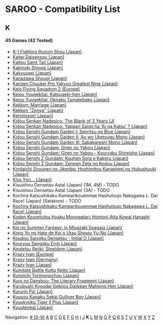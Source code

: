 # SAROO - Compatibility List

## K

#### 45 Games (42 Tested)

- [K-1 Fighting Illusion Shou (Japan)](../../../Regions/Retails/Japan/T-26102G/01/README.md)
- [Kaitei Daisensou (Japan)](../../../Regions/Retails/Japan/T-15006G/01/README.md)
- [Kaitou Saint Tail (Japan)](../../../Regions/Retails/Japan/T-28201G/01/README.md)
- [Kakinoki Shougi (Japan)](../../../Regions/Retails/Japan/T-2104G/01/README.md)
- [Kakyuusei (Japan)](../../../Regions/Retails/Japan/T-28002G/01/README.md)
- [Kanazawa Shougi (Japan)](../../../Regions/Retails/Japan/T-16505G/01/README.md)
- [Kanzen Chuukei Pro Yakyuu Greatest Nine (Japan)](../../../Regions/Retails/Japan/GS-9017/01/README.md)
- [Keio Flying Squadron 2 (Europe)](../../../Regions/Retails/Europe/T-6008H-50/01/README.md)
- [Keiou Yuugekitai: Katsugeki-hen (Japan)](../../../Regions/Retails/Japan/T-6003G/01/README.md)
- [Keiou Yuugekitai: Okiraku Tamatebako (Japan)](../../../Regions/Retails/Japan/610-6321-0/01/README.md)
- [Kekkon: Marriage (Japan)](../../../Regions/Retails/Japan/T-10501G/01/README.md)
- [Kekkon "Zenya" (Japan)](../../../Regions/Retails/Japan/T-10502G/01/README.md)
- [Keriotosse! (Japan)](../../../Regions/Retails/Japan/T-30306G/01/README.md)
- [Kidou Senkan Nadesico: The Blank of 3 Years (J)](../../../Regions/Retails/Japan/GS-9195/01/README.md)
- [Kidou Senkan Nadesico: Yappari Saigo ha 'Ai ga Katsu' ? (Japan)](../../../Regions/Retails/Japan/GS-9142/01/README.md)
- [Kidou Senshi Gundam Gaiden I: Senritsu no Blue (Japan)](../../../Regions/Retails/Japan/T-13306G/01/README.md)
- [Kidou Senshi Gundam Gaiden II: Ao wo Uketsugu Mono (Japan)](../../../Regions/Retails/Japan/T-13309G/01/README.md)
- [Kidou Senshi Gundam Gaiden III: Sabakareshi Mono (Japan)](../../../Regions/Retails/Japan/T-13312G/01/README.md)
- [Kidou Senshi Gundam: Giren no Yabou (Japan)](../../../Regions/Retails/Japan/T-13327G/01/README.md)
- [Kidou Senshi Gundam: Giren no Yabou - Kouryaku Shireisho (Japan)](../../../Regions/Retails/Japan/T-13333G/01/README.md)
- [Kidou Senshi Z Gundam: Kouhen Sora o Kakeru (Japan)](../../../Regions/Retails/Japan/T-13320G/01/README.md)
- [Kidou Senshi Z Gundam: Zenpen Zeta no Kodou (Japan)](../../../Regions/Retails/Japan/T-13315G/01/README.md)
- [Kindaichi Shounen no Jikenbo: Hoshimitou Kanashimi no Hukushuuki (Japan)](../../../Regions/Retails/Japan/T-14315G/01/README.md)
- [Kiss Yori... (Japan)](../../../Regions/Retails/Japan/T-19724G/01/README.md)
- Kisuishou Densetsu Astal (Japan) (1M, 4M) - TODO
- Kisuishou Densetsu Astal (Japan) (3A) - TODO
- Kochira Katsushikaku Kamearikouenmae Hashutsujo Nakagawa L. Dai Race! (Japan) (Satakore) - TODO
- [Kochira Katsushikaku Kamearikouenmae Hashutsujo Nakagawa L. Dai Race! (Japan)](../../../Regions/Retails/Japan/T-13319G/01/README.md)
- [Koden Koureijutsu Hyaku Monogatari: Hontoni Atta Kowai Hanashi (Japan)](../../../Regions/Retails/Japan/T-14312G/01/README.md)
- [Koi no Summer Fantasy: in Miyazaki Seagaia (Japan)](../../../Regions/Retails/Japan/T-23407G/01/README.md)
- [Kono Yo no Hate de Koi o Utau Shoujo Yu-No (Japan)](../../../Regions/Retails/Japan/T-28004G/01/README.md)
- [Koudou Saisoku Densetsu - Initial D (Japan)](../../../Regions/Retails/Japan/T-25503G/01/README.md)
- [Kouryuu Sangoku Engi (Japan)](../../../Regions/Retails/Japan/T-26104G/01/README.md)
- [Koutetsu Reiiki: Steeldom (Japan)](../../../Regions/Retails/Japan/T-1805G/01/README.md)
- [Krazy Ivan (Europe)](../../../Regions/Retails/Europe/T-11305H/01/README.md)
- [Krazy Ivan (Germany)](../../../Regions/Retails/Germany/T-11305H/01/README.md)
- [Krazy Ivan (Japan)](../../../Regions/Retails/Japan/T-18605G/01/README.md)
- [Kumitate Battle Kuttu Ketto (Japan)](../../../Regions/Retails/Japan/T-1813G/01/README.md)
- [Kunoichi Torimonochou (Japan)](../../../Regions/Retails/Japan/T-6803G/01/README.md)
- [Kuro no Danshou: The Literary Fragment (Japan)](../../../Regions/Retails/Japan/T-21203G/01/README.md)
- [Kurubushi Kyoudai Gekijou Daiikkan Mahjong Hen (Japan)](../../../Regions/Retails/Japan/T-21803G/01/README.md)
- [Kururin Pa! (Japan)](../../../Regions/Retails/Japan/T-24201G/01/README.md)
- [Kuusou Kagaku Sekai Gulliver Boy (Japan)](../../../Regions/Retails/Japan/T-14303G/01/README.md)
- [Kyuukyoku Tiger II Plus (Japan)](../../../Regions/Retails/Japan/T-18715G/01/README.md)
- [Kyuutenkai (Japan)](../../../Regions/Retails/Japan/T-1801G/01/README.md)

Navigation:
[# (0-9)](./09.md) [A](./A.md) [B](./B.md) [C](./C.md) [D](./D.md) [E](./E.md) [F](./F.md) [G](./G.md) [H](./H.md) [I](./I.md) [J](./J.md) **K** [L](./L.md) [M](./M.md) [N](./N.md) [O](./O.md) [P](./P.md) [Q](./Q.md) [R](./R.md) [S](./S.md) [T](./T.md) [U](./U.md) [V](./V.md) [W](./W.md) [X](./X.md) [Y](./Y.md) [Z](./Z.md)
